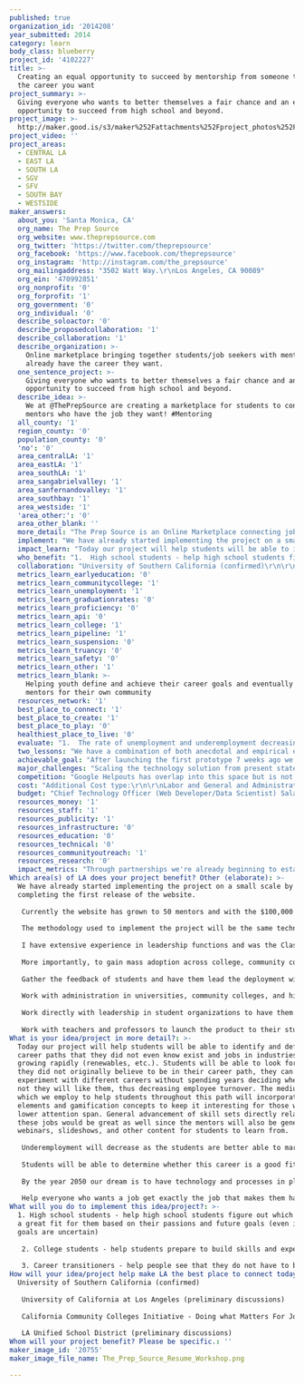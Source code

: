 ```yaml
---
published: true
organization_id: '2014208'
year_submitted: 2014
category: learn
body_class: blueberry
project_id: '4102227'
title: >-
  Creating an equal opportunity to succeed by mentorship from someone that has
  the career you want
project_summary: >-
  Giving everyone who wants to better themselves a fair chance and an equal
  opportunity to succeed from high school and beyond.
project_image: >-
  http://maker.good.is/s3/maker%252Fattachments%252Fproject_photos%252Fimages%252F20755%252Fdisplay%252FThe_Prep_Source_Resume_Workshop.png=c570x385
project_video: ''
project_areas:
  - CENTRAL LA
  - EAST LA
  - SOUTH LA
  - SGV
  - SFV
  - SOUTH BAY
  - WESTSIDE
maker_answers:
  about_you: 'Santa Monica, CA'
  org_name: The Prep Source
  org_website: www.theprepsource.com
  org_twitter: 'https://twitter.com/theprepsource'
  org_facebook: 'https://www.facebook.com/theprepsource'
  org_instagram: 'http://instagram.com/the_prepsource'
  org_mailingaddress: "3502 Watt Way.\r\nLos Angeles, CA 90089"
  org_ein: '470992851'
  org_nonprofit: '0'
  org_forprofit: '1'
  org_government: '0'
  org_individual: '0'
  describe_soloactor: '0'
  describe_proposedcollaboration: '1'
  describe_collaboration: '1'
  describe_organization: >-
    Online marketplace bringing together students/job seekers with mentors who
    already have the career they want.
  one_sentence_project: >-
    Giving everyone who wants to better themselves a fair chance and an equal
    opportunity to succeed from high school and beyond.
  describe_idea: >-
    We at @ThePrepSource are creating a marketplace for students to connect with
    mentors who have the job they want! #Mentoring
  all_county: '1'
  region_county: '0'
  population_county: '0'
  'no': '0'
  area_centralLA: '1'
  area_eastLA: '1'
  area_southLA: '1'
  area_sangabrielvalley: '1'
  area_sanfernandovalley: '1'
  area_southbay: '1'
  area_westside: '1'
  'area_other:': '0'
  area_other_blank: ''
  more_detail: "The Prep Source is an Online Marketplace connecting job seekers and higher education applicants with mentors who already have the career or attend the school applicant wants.\r\n\r\nMentors will come from all industries including finance, technology, entertainment, accounting, consulting, law, medicine, consumer products, etc. Many mentors come from USC and UCLA. Job functions are typically software development, marketing, finance, accounting.\r\n\r\nHighly specific preparation is required to get into the college or job of your dreams and we provide preparation from someone who has already gone through the exact same process to provide as precise information as possible to best position the candidate for the career of their dreams."
  implement: "We have already started implementing the project on a small scale by completing the first release of the website.\r\n\r\nCurrently the website has grown to 50 mentors and with the $100,000 we can scale much more quickly by adding dedicated technology resources and incorporating the students themselves in the growth process.\r\n\r\nThe methodology used to implement the project will be the same technology product management/project management I learned from my prior career experience.  For example, I follow the same project management techniques I learned at Goldman Sachs, the marketing experience I used when at Adobe, and user adoption/strategy from Live Nation/Ticketmaster.\r\n\r\nI have extensive experience in leadership functions and was the Class President of the USC MBA Program in 2011.\r\n\r\nMore importantly, to gain mass adoption across college, community college, and high school campuses you will have to get buy-in and understand the perspective of users.  In many previous jobs I have assembled teams of interns and helped them use their problem solving skills to take ownership of the product and building out the strategy within their own schools.  After all they themselves are the target demographic, they will just need guidance and feedback as I let them take on a leadership role themselves.\r\n\r\nGather the feedback of students and have them lead the deployment within their own communities and help them learn the business aspects by observing and guiding them throughout this process.\r\n\r\nWork with administration in universities, community colleges, and high schools to launch the product on a large scale.  Continue to network with outside parties at education conferences to identify other means of deploying and gaining exposure for hte product.\r\n\r\nWork directly with leadership in student organizations to have them promote and reach out to the constituents  to promote the product and get their feedback as well to refine the product.\r\n\r\nWork with teachers and professors to launch the product to their students as well as gain feedback from them regarding the product."
  impact_learn: "Today our project will help students will be able to identify and define career paths that they did not even know exist and jobs in industries that are growing rapidly (renewables, etc.).  Students will be able to look for jobs they did not originally believe to be in their career path, they can experiment with different careers without spending years deciding whether or not they will like them, thus decreasing employee turnover.  The medium in which we employ to help students throughout this path will incorporate social elements and gamification concepts to keep it interesting for those with the lower attention span.  General advancement of skill sets directly related to these jobs would be great as well since the mentors will also be generating webinars, slideshows, and other content for students to learn from.\r\n\r\nUnderemployment will decrease as the students are better able to market their skills and abilities to employers so that they can best use the skills that they developed attaining their college degree.  Much of the reason for underemployment is students not being aware of how to translate their skills into the workforce.\r\n\r\nStudents will be able to determine whether this career is a good fit for them through information interviews with anyone in the mentor network as well as eventually computer simulations so they can understand what a particular job function is like without having to spend years in a career to have that experience.\r\n\r\nBy the year 2050 our dream is to have technology and processes in place where students can get help for their studies, guidance on careers, surveys that identify careers for students based on their personal passions, and virtual experiences in careers without having to experiment themselves in the workforce.\r\n\r\nHelp everyone who wants a job get exactly the job that makes them happy."
  who_benefit: "1.  High school students - help high school students figure out which school is a great fit for them based on their passions and future goals (even if the goals are uncertain)\r\n\r\n2.  College students - help students prepare to build skills and experience early to get internships and subsequently a full time job\r\n\r\n3.  Career transitioners - help people see that they do not have to be stuck in the same job for 10 years just because that is all they have done.  There are transferrable skills that one can market and new and emerging industries where no one yet has experience in that field.  We can help guide people to career paths they did not foresee as possible."
  collaboration: "University of Southern California (confirmed)\r\n\r\nUniversity of California at Los Angeles (preliminary discussions)\r\n\r\nCalifornia Community Colleges Initiative - Doing what Matters For Jobs and the economy (http://doingwhatmatters.cccco.edu/) - (preliminary discussions)\r\n\r\nLA Unified School District (preliminary discussions)"
  metrics_learn_earlyeducation: '0'
  metrics_learn_communitycollege: '1'
  metrics_learn_unemployment: '1'
  metrics_learn_graduationrates: '0'
  metrics_learn_proficiency: '0'
  metrics_learn_api: '0'
  metrics_learn_college: '1'
  metrics_learn_pipeline: '1'
  metrics_learn_suspension: '0'
  metrics_learn_truancy: '0'
  metrics_learn_safety: '0'
  metrics_learn_other: '1'
  metrics_learn_blank: >-
    Helping youth define and achieve their career goals and eventually become
    mentors for their own community
  resources_network: '1'
  best_place_to_connect: '1'
  best_place_to_create: '1'
  best_place_to_play: '0'
  healthiest_place_to_live: '0'
  evaluate: "1.  The rate of unemployment and underemployment decreasing among those aged 18-24 in LA are lower\r\n\r\n2.  The rate of college admissions for high school students in LA County will go up\r\n\r\n3.  Higher level of satisfaction in career reported from students/job seekers.  Must create our own survey for this and the results will be more subjective but we can still quantify the feedback to some degree.\r\n"
  two_lessons: "We have a combination of both anecdotal and empirical evidence:\r\n\r\nEmpirical:\r\n-On a small scale we have already helped students get jobs and interviews they were having trouble getting.\r\n-Numerous high school students, undergraduates, and professionals have completed forms on our website asking for career and workforce guidance\r\n\r\nAnecdotal:\r\n-We have approached many parents, students, and mentors from all college, high school, and professional levels and they have expressed deep interest in the product and followed up with us"
  achievable_goal: "After launching the first prototype 7 weeks ago we have already had a preliminary set of mentoring sessions with kids getting jobs and interviews they had trouble getting.  We have solicited and incorporated customer and potential customer feedback and iterated their feedback our development process over 10 times to refine the website to better fit their needs. We already have a product that we just need to continue to build upon and have come a long way in only 7 weeks.\r\n\r\nWe have spent only $6,000 to get to the point of already helping students and pull in users.  We know that with $100,000 we can automate processes allowing us more time to build product awareness, scale the project, and serve more people."
  major_challenges: "Scaling the technology solution from present state to future state will require a well thought out technology solution.  I plan to overcome this challenge as I feel that the budget of $100,000 is enough to get the right staff and I have the execution timeline setup where this timeline is very plausible.\r\n\r\nEducating the market on the necessity of career prep.  So far our solution to that is giving presentations and approaching students on college campuses.  Partnerships with the school districts and universities will grow awareness more quickly, this starts with administration for high schools, parents, teachers, and student organizations.\r\n\r\nBy giving career presentations, resume workshops, and calling institutions we have been able to draw in users.  Word of mouth is very powerful as well, and we plan on having students bring awareness to their students this way.\r\n\r\n"
  competition: "Google Helpouts has overlap into this space but is not specific to education and careers so it lacks user adoption.  Furthermore, the structure and setup process make it difficult to create a robust and large marketplace.\r\n\r\nOther similar online advisory sites exist but most are very much focused on finance and consulting careers and targeted towards affluent audiences.  There are a vast number of careers out there we want to help everyone achieve their goals regardless of what career path or industry they are interested in.\r\n\r\nThe technology used for other sites is very antiquated compared to our plan for technology implementation.\r\n\r\nSimilar organizations are not targeting handling the entire \"career lifecycle\" from the high school age, university major selection, internships, and career advancement/transition well into their careers."
  cost: "Additional Cost type:\r\n\r\nLabor and General and Administrative cost solutions:\r\n-Giving equity ownership to employees in place of compensation\r\n-Raising money through outside investment\r\n-Government grants (National Science Foundation Cybertechnology)\r\n-Pitch Contests at universities and others\r\n-Personal spend\r\n-Family and friends\r\n\r\nOperating costs\r\n-SBA Small Business Loan"
  budget: "Chief Technology Officer (Web Developer/Data Scientist) Salary: $70,000\r\nPart-time student workers as business development, student ambassadors, some coding, marketing (across LA campuses and high schools): $10,000\r\nWeb hosting through Amazon Web Services: $2000\r\nCustomer Support: $3000 (support hours calculated per 1000 users)\r\nLegal fees: $5000 (minimizing from use of USC incubator program)\r\nMarketing:  $5000 for YouTube advertising (most cost effective among paid online advertising)\r\nBuffer: $5000\r\n\r\nNotes:\r\nOffice Space: $0 - using University of Southern California shared space\r\nNo monetary compensation for founders for year 1\r\nLegal Fees: minimized due to partnerships from USC programs"
  resources_money: '1'
  resources_staff: '1'
  resources_publicity: '1'
  resources_infrastructure: '0'
  resources_education: '0'
  resources_technical: '0'
  resources_communityoutreach: '1'
  resources_research: '0'
  impact_metrics: "Through partnerships we're already beginning to establish with the California Community College system, we will be able to provide the resources necessary to help complete their degree programs, prepare their application to increase transfer rates, or help them find a job after the end of their program.\r\n\r\nYouth unemployment will decrease because we have mentors who are helping youth with the skills they currently have limited or no access to, preparation from industry professionals.  Young people will be able to better position their resumes, cover letters, and be prepared better for interviews by receiving guidance from people who have already been in their shoes.  Through our observation it seems quite a prevalent problem that youth simply do not know how to represent their accomplishments to translate that to a job.  By having hiring managers and successful people in their desired field show them how to highlight and best present their skills and abilities youth will have a higher likelihood of receiving the job offer.\r\n\r\nWe will help alleviate underemployment by helping youth identify the career that best translates their passions, interests, and hobbies.  Also we have experienced many situations where recent college graduates are not even aware of potential career paths their degree holds for them, unconventional or even traditional jobs because they do not understand the work environment just yet.  Our algorithm and crowdsourced system should help students better understand what careers are out there and how to find the best fit for their future happiness.\r\n\r\nBy having mentors who have come from similar backgrounds as the students, we can help guide them from every stage of their journey, from high school to college and beyond.  We will be there every step of the way from mentors to the social platform to algorithms to suggest recommended career pathways."
Which area(s) of LA does your project benefit? Other (elaborate): >-
  We have already started implementing the project on a small scale by
  completing the first release of the website.
   
   Currently the website has grown to 50 mentors and with the $100,000 we can scale much more quickly by adding dedicated technology resources and incorporating the students themselves in the growth process.
   
   The methodology used to implement the project will be the same technology product management/project management I learned from my prior career experience. For example, I follow the same project management techniques I learned at Goldman Sachs, the marketing experience I used when at Adobe, and user adoption/strategy from Live Nation/Ticketmaster.
   
   I have extensive experience in leadership functions and was the Class President of the USC MBA Program in 2011.
   
   More importantly, to gain mass adoption across college, community college, and high school campuses you will have to get buy-in and understand the perspective of users. In many previous jobs I have assembled teams of interns and helped them use their problem solving skills to take ownership of the product and building out the strategy within their own schools. After all they themselves are the target demographic, they will just need guidance and feedback as I let them take on a leadership role themselves.
   
   Gather the feedback of students and have them lead the deployment within their own communities and help them learn the business aspects by observing and guiding them throughout this process.
   
   Work with administration in universities, community colleges, and high schools to launch the product on a large scale. Continue to network with outside parties at education conferences to identify other means of deploying and gaining exposure for hte product.
   
   Work directly with leadership in student organizations to have them promote and reach out to the constituents to promote the product and get their feedback as well to refine the product.
   
   Work with teachers and professors to launch the product to their students as well as gain feedback from them regarding the product.
What is your idea/project in more detail?: >-
  Today our project will help students will be able to identify and define
  career paths that they did not even know exist and jobs in industries that are
  growing rapidly (renewables, etc.). Students will be able to look for jobs
  they did not originally believe to be in their career path, they can
  experiment with different careers without spending years deciding whether or
  not they will like them, thus decreasing employee turnover. The medium in
  which we employ to help students throughout this path will incorporate social
  elements and gamification concepts to keep it interesting for those with the
  lower attention span. General advancement of skill sets directly related to
  these jobs would be great as well since the mentors will also be generating
  webinars, slideshows, and other content for students to learn from.
   
   Underemployment will decrease as the students are better able to market their skills and abilities to employers so that they can best use the skills that they developed attaining their college degree. Much of the reason for underemployment is students not being aware of how to translate their skills into the workforce.
   
   Students will be able to determine whether this career is a good fit for them through information interviews with anyone in the mentor network as well as eventually computer simulations so they can understand what a particular job function is like without having to spend years in a career to have that experience.
   
   By the year 2050 our dream is to have technology and processes in place where students can get help for their studies, guidance on careers, surveys that identify careers for students based on their personal passions, and virtual experiences in careers without having to experiment themselves in the workforce.
   
   Help everyone who wants a job get exactly the job that makes them happy.
What will you do to implement this idea/project?: >-
  1. High school students - help high school students figure out which school is
  a great fit for them based on their passions and future goals (even if the
  goals are uncertain)
   
   2. College students - help students prepare to build skills and experience early to get internships and subsequently a full time job
   
   3. Career transitioners - help people see that they do not have to be stuck in the same job for 10 years just because that is all they have done. There are transferrable skills that one can market and new and emerging industries where no one yet has experience in that field. We can help guide people to career paths they did not foresee as possible.
How will your idea/project help make LA the best place to connect today? In LA2050?: |-
  University of Southern California (confirmed)
   
   University of California at Los Angeles (preliminary discussions)
   
   California Community Colleges Initiative - Doing what Matters For Jobs and the economy (http://doingwhatmatters.cccco.edu/) - (preliminary discussions)
   
   LA Unified School District (preliminary discussions)
Whom will your project benefit? Please be specific.: ''
maker_image_id: '20755'
maker_image_file_name: The_Prep_Source_Resume_Workshop.png

---
```

